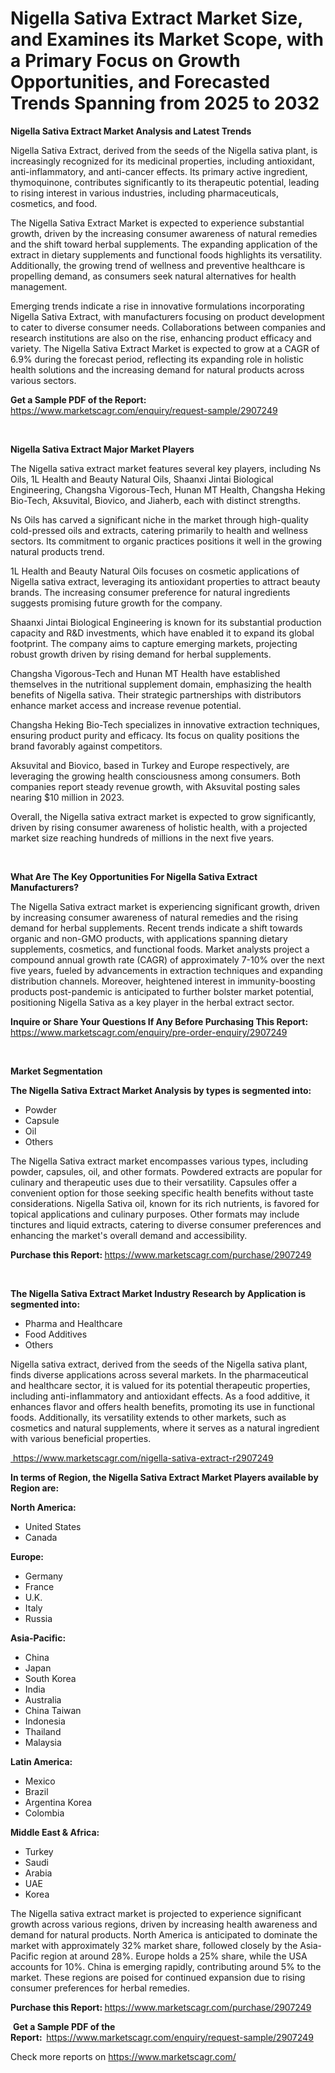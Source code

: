 <p><h1>Nigella Sativa Extract Market Size, and Examines its Market Scope, with a Primary Focus on Growth Opportunities, and Forecasted Trends Spanning from 2025 to 2032</h1></p><p><strong>Nigella Sativa Extract Market Analysis and Latest Trends</strong></p>
<p><p>Nigella Sativa Extract, derived from the seeds of the Nigella sativa plant, is increasingly recognized for its medicinal properties, including antioxidant, anti-inflammatory, and anti-cancer effects. Its primary active ingredient, thymoquinone, contributes significantly to its therapeutic potential, leading to rising interest in various industries, including pharmaceuticals, cosmetics, and food.</p><p>The Nigella Sativa Extract Market is expected to experience substantial growth, driven by the increasing consumer awareness of natural remedies and the shift toward herbal supplements. The expanding application of the extract in dietary supplements and functional foods highlights its versatility. Additionally, the growing trend of wellness and preventive healthcare is propelling demand, as consumers seek natural alternatives for health management.</p><p>Emerging trends indicate a rise in innovative formulations incorporating Nigella Sativa Extract, with manufacturers focusing on product development to cater to diverse consumer needs. Collaborations between companies and research institutions are also on the rise, enhancing product efficacy and variety. The Nigella Sativa Extract Market is expected to grow at a CAGR of 6.9% during the forecast period, reflecting its expanding role in holistic health solutions and the increasing demand for natural products across various sectors.</p></p>
<p><strong>Get a Sample PDF of the Report:&nbsp;</strong> <a href="https://www.marketscagr.com/enquiry/request-sample/2907249?utm_campaign=3019&utm_medium=2&utm_source=Github&utm_content=ia&utm_term=12032025&utm_id=nigella-sativa-extract">https://www.marketscagr.com/enquiry/request-sample/2907249</a></p>
<p>&nbsp;</p>
<p><strong>Nigella Sativa Extract Major Market Players</strong></p>
<p><p>The Nigella sativa extract market features several key players, including Ns Oils, 1L Health and Beauty Natural Oils, Shaanxi Jintai Biological Engineering, Changsha Vigorous-Tech, Hunan MT Health, Changsha Heking Bio-Tech, Aksuvital, Biovico, and Jiaherb, each with distinct strengths.</p><p>Ns Oils has carved a significant niche in the market through high-quality cold-pressed oils and extracts, catering primarily to health and wellness sectors. Its commitment to organic practices positions it well in the growing natural products trend.</p><p>1L Health and Beauty Natural Oils focuses on cosmetic applications of Nigella sativa extract, leveraging its antioxidant properties to attract beauty brands. The increasing consumer preference for natural ingredients suggests promising future growth for the company.</p><p>Shaanxi Jintai Biological Engineering is known for its substantial production capacity and R&D investments, which have enabled it to expand its global footprint. The company aims to capture emerging markets, projecting robust growth driven by rising demand for herbal supplements.</p><p>Changsha Vigorous-Tech and Hunan MT Health have established themselves in the nutritional supplement domain, emphasizing the health benefits of Nigella sativa. Their strategic partnerships with distributors enhance market access and increase revenue potential.</p><p>Changsha Heking Bio-Tech specializes in innovative extraction techniques, ensuring product purity and efficacy. Its focus on quality positions the brand favorably against competitors.</p><p>Aksuvital and Biovico, based in Turkey and Europe respectively, are leveraging the growing health consciousness among consumers. Both companies report steady revenue growth, with Aksuvital posting sales nearing $10 million in 2023.</p><p>Overall, the Nigella sativa extract market is expected to grow significantly, driven by rising consumer awareness of holistic health, with a projected market size reaching hundreds of millions in the next five years.</p></p>
<p>&nbsp;</p>
<p><strong>What Are The Key Opportunities For Nigella Sativa Extract Manufacturers?</strong></p>
<p><p>The Nigella Sativa extract market is experiencing significant growth, driven by increasing consumer awareness of natural remedies and the rising demand for herbal supplements. Recent trends indicate a shift towards organic and non-GMO products, with applications spanning dietary supplements, cosmetics, and functional foods. Market analysts project a compound annual growth rate (CAGR) of approximately 7-10% over the next five years, fueled by advancements in extraction techniques and expanding distribution channels. Moreover, heightened interest in immunity-boosting products post-pandemic is anticipated to further bolster market potential, positioning Nigella Sativa as a key player in the herbal extract sector.</p></p>
<p><strong>Inquire or Share Your Questions If Any Before Purchasing This Report:</strong> <a href="https://www.marketscagr.com/enquiry/pre-order-enquiry/2907249?utm_campaign=3019&utm_medium=2&utm_source=Github&utm_content=ia&utm_term=12032025&utm_id=nigella-sativa-extract">https://www.marketscagr.com/enquiry/pre-order-enquiry/2907249</a></p>
<p>&nbsp;</p>
<p><strong>Market Segmentation</strong></p>
<p><strong>The Nigella Sativa Extract Market Analysis by types is segmented into:</strong></p>
<p><ul><li>Powder</li><li>Capsule</li><li>Oil</li><li>Others</li></ul></p>
<p><p>The Nigella Sativa extract market encompasses various types, including powder, capsules, oil, and other formats. Powdered extracts are popular for culinary and therapeutic uses due to their versatility. Capsules offer a convenient option for those seeking specific health benefits without taste considerations. Nigella Sativa oil, known for its rich nutrients, is favored for topical applications and culinary purposes. Other formats may include tinctures and liquid extracts, catering to diverse consumer preferences and enhancing the market's overall demand and accessibility.</p></p>
<p><strong>Purchase this Report:&nbsp;</strong><a href="https://www.marketscagr.com/purchase/2907249?utm_campaign=3019&utm_medium=2&utm_source=Github&utm_content=ia&utm_term=12032025&utm_id=nigella-sativa-extract">https://www.marketscagr.com/purchase/2907249</a></p>
<p>&nbsp;</p>
<p><strong>The Nigella Sativa Extract Market Industry Research by Application is segmented into:</strong></p>
<p><ul><li>Pharma and Healthcare</li><li>Food Additives</li><li>Others</li></ul></p>
<p><p>Nigella sativa extract, derived from the seeds of the Nigella sativa plant, finds diverse applications across several markets. In the pharmaceutical and healthcare sector, it is valued for its potential therapeutic properties, including anti-inflammatory and antioxidant effects. As a food additive, it enhances flavor and offers health benefits, promoting its use in functional foods. Additionally, its versatility extends to other markets, such as cosmetics and natural supplements, where it serves as a natural ingredient with various beneficial properties.</p></p>
<p><a href="https://www.marketscagr.com/nigella-sativa-extract-r2907249?utm_campaign=3019&utm_medium=2&utm_source=Github&utm_content=ia&utm_term=12032025&utm_id=nigella-sativa-extract">&nbsp;https://www.marketscagr.com/nigella-sativa-extract-r2907249</a></p>
<p><strong>In terms of Region, the Nigella Sativa Extract Market Players available by Region are:</strong></p>
<p>
    <p> <strong> North America: </strong>
        <ul>
            <li>United States</li>
            <li>Canada</li>
        </ul>
        </p> 
    <p> <strong> Europe: </strong>
        <ul>
            <li>Germany</li>
            <li>France</li>
            <li>U.K.</li>
            <li>Italy</li>
            <li>Russia</li>
        </ul>
        </p> 
    <p> <strong> Asia-Pacific: </strong>
        <ul>
            <li>China</li>
            <li>Japan</li>
            <li>South Korea</li>
            <li>India</li>
            <li>Australia</li>
            <li>China Taiwan</li>
            <li>Indonesia</li>
            <li>Thailand</li>
            <li>Malaysia</li>
        </ul>
        </p> 
    <p> <strong> Latin America: </strong>
        <ul>
            <li>Mexico</li>
            <li>Brazil</li>
            <li>Argentina Korea</li>
            <li>Colombia</li>
        </ul>
        </p> 
    <p> <strong> Middle East & Africa: </strong>
        <ul>
            <li>Turkey</li>
            <li>Saudi</li>
            <li>Arabia</li>
            <li>UAE</li>
            <li>Korea</li>
        </ul>
    </p>
    </p>
<p><p>The Nigella sativa extract market is projected to experience significant growth across various regions, driven by increasing health awareness and demand for natural products. North America is anticipated to dominate the market with approximately 32% market share, followed closely by the Asia-Pacific region at around 28%. Europe holds a 25% share, while the USA accounts for 10%. China is emerging rapidly, contributing around 5% to the market. These regions are poised for continued expansion due to rising consumer preferences for herbal remedies.</p></p>
<p><strong>Purchase this Report: </strong><a href="https://www.marketscagr.com/purchase/2907249?utm_campaign=3019&utm_medium=2&utm_source=Github&utm_content=ia&utm_term=12032025&utm_id=nigella-sativa-extract">https://www.marketscagr.com/purchase/2907249</a></p>
<p>&nbsp;<strong>Get a Sample PDF of the Report:&nbsp;&nbsp;</strong><a href="https://www.marketscagr.com/enquiry/request-sample/2907249?utm_campaign=3019&utm_medium=2&utm_source=Github&utm_content=ia&utm_term=12032025&utm_id=nigella-sativa-extract">https://www.marketscagr.com/enquiry/request-sample/2907249</a></p>
<p><strong></strong></p>
<p>Check more reports on <a href="https://www.marketscagr.com/?utm_campaign=3019&utm_medium=2&utm_source=Github&utm_content=ia&utm_term=12032025&utm_id=nigella-sativa-extract">https://www.marketscagr.com/</a></p>